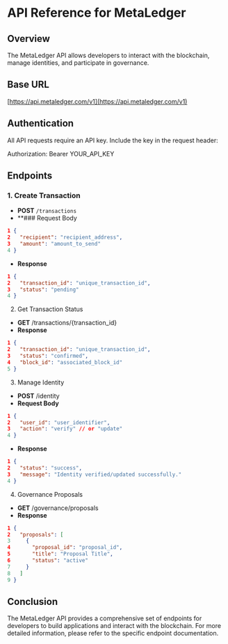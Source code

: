 # API Reference for MetaLedger

## Overview
The MetaLedger API allows developers to interact with the blockchain, manage identities, and participate in governance.

## Base URL

[https://api.metaledger.com/v1](https://api.metaledger.com/v1) 


## Authentication
All API requests require an API key. Include the key in the request header:

Authorization: Bearer YOUR_API_KEY


## Endpoints

### 1. Create Transaction
- **POST** `/transactions`
- **### Request Body
```json
1 {
2   "recipient": "recipient_address",
3   "amount": "amount_to_send"
4 }
```

- **Response**
```json
1 {
2   "transaction_id": "unique_transaction_id",
3   "status": "pending"
4 }
```

2. Get Transaction Status
- **GET** /transactions/{transaction_id}
- **Response**
```json
1 {
2   "transaction_id": "unique_transaction_id",
3   "status": "confirmed",
4   "block_id": "associated_block_id"
5 }
```

3. Manage Identity
- **POST** /identity
- **Request Body**
```json
1 {
2   "user_id": "user_identifier",
3   "action": "verify" // or "update"
4 }
```

- **Response**
```json
1 {
2   "status": "success",
3   "message": "Identity verified/updated successfully."
4 }
```

4. Governance Proposals
- **GET** /governance/proposals
- **Response**
```json
1 {
2   "proposals": [
3     {
4       "proposal_id": "proposal_id",
5       "title": "Proposal Title",
6       "status": "active"
7     }
8   ]
9 }
```

## Conclusion
The MetaLedger API provides a comprehensive set of endpoints for developers to build applications and interact with the blockchain. For more detailed information, please refer to the specific endpoint documentation.
